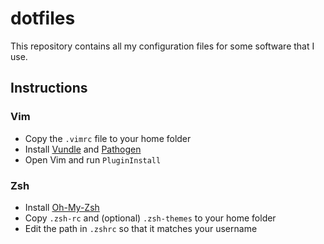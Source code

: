 # dotfiles

This repository contains all my configuration files for some software that I use.

## Instructions

### Vim

* Copy the `.vimrc` file to your home folder
* Install [Vundle](https://github.com/VundleVim/Vundle.vim) and [Pathogen](https://github.com/tpope/vim-pathogen)
* Open Vim and run `PluginInstall`

### Zsh

* Install [Oh-My-Zsh](https://github.com/robbyrussell/oh-my-zsh)
* Copy `.zsh-rc` and (optional) `.zsh-themes` to your home folder
* Edit the path in `.zshrc` so that it matches your username
